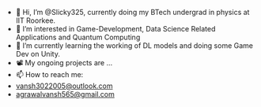 - 👋 Hi, I’m @Slicky325, currently doing my BTech undergrad in physics at IIT Roorkee.
- 👀 I’m interested in Game-Development, Data Science Related Applications and Quantum Computing  
- 🌱 I’m currently learning the working of DL models and doing some Game Dev on Unity.
- 📽️ My ongoing projects are ...
- 📫 How to reach me:
- vansh3022005@outlook.com
- agrawalvansh565@gmail.com
